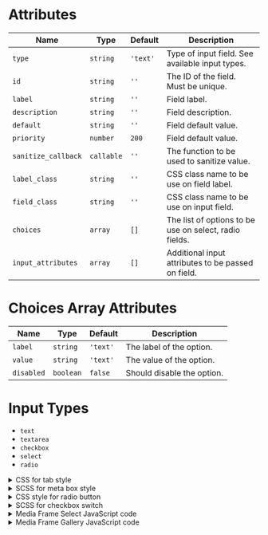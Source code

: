 # Attributes

| Name                | Type       | Default  | Description                                            |
|---------------------|------------|----------|--------------------------------------------------------|
| `type`              | `string`   | `'text'` | Type of input field. See available input types.        |
| `id`                | `string`   | `''`     | The ID of the field. Must be unique.                   |
| `label`             | `string`   | `''`     | Field label.                                           |
| `description`       | `string`   | `''`     | Field description.                                     |
| `default`           | `string`   | `''`     | Field default value.                                   |
| `priority`          | `number`   | `200`    | Field default value.                                   |
| `sanitize_callback` | `callable` | `''`     | The function to be used to sanitize value.             |
| `label_class`       | `string`   | `''`     | CSS class name to be use on field label.               |
| `field_class`       | `string`   | `''`     | CSS class name to be use on input field.               |
| `choices`           | `array`    | `[]`     | The list of options to be use on select, radio fields. |
| `input_attributes`  | `array`    | `[]`     | Additional input attributes to be passed on field.     |

# Choices Array Attributes

| Name       | Type      | Default  | Description                |
|------------|-----------|----------|----------------------------|
| `label`    | `string`  | `'text'` | The label of the option.   |
| `value`    | `string`  | `'text'` | The value of the option.   |
| `disabled` | `boolean` | `false`  | Should disable the option. |

# Input Types

* `text`
* `textarea`
* `checkbox`
* `select`
* `radio`

<details>
<summary>CSS for tab style</summary>

```css
.shapla-tabs-wrapper {
    display: block;
    overflow: hidden;
    background: #fff;
    margin: -6px -12px -12px;
    padding: 0;
}

.ui-tabs.shapla-tabs {
    border: none;
    border-radius: 0;
    margin: 0;
    padding: 0;
    background: none;
    font-size: 1em;
}

.ui-tabs.shapla-tabs ul.shapla-tabs-list {
    margin: 0;
    width: 20%;
    float: left;
    line-height: 1em;
    padding: 0 0 10px;
    position: relative;
    box-sizing: border-box;
    border: none;
    border-right: 1px solid #eee;
    border-radius: 0;
    background: #fafafa;
}

.ui-tabs.shapla-tabs ul.shapla-tabs-list::after {
    content: "";
    display: block;
    width: 100%;
    height: 9999em;
    position: absolute;
    bottom: -9999em;
    left: 0;
    background-color: #fafafa;
    border-right: 1px solid #eee;
}

.ui-tabs.shapla-tabs ul.shapla-tabs-list li {
    margin: 0;
    padding: 0;
    display: block;
    position: relative;
    width: 100%;
    background: none;
    border-radius: 0;
    border: none;
}

.ui-tabs.shapla-tabs ul.shapla-tabs-list li a {
    margin: 0;
    padding: 10px !important;
    display: block;
    box-shadow: none;
    text-decoration: none;
    line-height: 20px !important;
    border-bottom: 1px solid #eee;
    width: 100%;
    box-sizing: border-box;
}

.ui-tabs.shapla-tabs ul.shapla-tabs-list li a span {
    margin-left: 0.618em;
    margin-right: 0.618em;
}

.ui-tabs.shapla-tabs ul.shapla-tabs-list li a::before {
    font-family: "Dashicons";
    speak: none;
    font-weight: normal;
    font-variant: normal;
    text-transform: none;
    line-height: 1;
    -webkit-font-smoothing: antialiased;
    content: "";
    text-decoration: none;
}

.ui-tabs.shapla-tabs ul.shapla-tabs-list li.ui-tabs-active {
    border-radius: 0;
    border: none;
    margin: 0;
    padding: 0;
}

.ui-tabs.shapla-tabs ul.shapla-tabs-list li.ui-tabs-active a {
    color: #555;
    position: relative;
    background-color: #eee;
}

.ui-tabs.shapla-tabs ul.shapla-tabs-list li.active a {
    color: #555;
    position: relative;
    background-color: #eee;
}

.ui-tabs.shapla-tabs .shapla_options_panel {
    float: left;
    width: 80%;
    min-height: 175px;
    box-sizing: border-box;
    padding: 0;
    color: #555;
}

@media only screen and (max-width: 900px) {
    .ui-tabs.shapla-tabs ul.shapla-tabs-list {
        width: 10%;
    }

    .ui-tabs.shapla-tabs ul.shapla-tabs-list li a {
        position: relative;
        text-indent: -999px;
        padding: 10px;
    }

    .ui-tabs.shapla-tabs ul.shapla-tabs-list li a::before {
        position: absolute;
        top: 0;
        right: 0;
        bottom: 0;
        left: 0;
        text-indent: 0;
        text-align: center;
        line-height: 40px;
        width: 100%;
        height: 40px;
    }
}

```

</details>

<details>
<summary>SCSS for meta box style</summary>

```scss
.sp {
  &-input-group {
    margin-bottom: 10px;

    &:after {
      content: "";
      display: table;
      clear: both
    }
  }

  &-input-label {
    label {
      font-weight: 600;
      margin-right: 30px;
    }
  }

  &-input-field {
  }

  &-input-label,
  &-input-field {
    float: left;
    width: 100%;
  }

  &-input-desc {
    color: #999;
    font-size: 0.9em;
    line-height: 1.3em;
    margin: 10px 30px 10px 0;
  }

  &-input-text,
  &-input-textarea {
    width: 100%;
    padding: 8px 8px 8px 16px;
  }

  &-input-text {
    height: 35px !important;

    option {
      padding: 8px 4px;
    }
  }

  &-input-textarea {
  }
}

.spacing-text {
  width: 62px;
}

@media only screen and (min-width: 600px) {
  .sp {
    &-input-label {
      width: 40%;
    }

    &-input-field {
      width: 60%;
    }
  }
}

@media only screen and (min-width: 783px) {
  .sp-input-label {
    width: 30%;
  }
  .sp-input-field {
    width: 70%;
  }
  .sp-input-text,
  .sp-input-textarea:not(cols) {
    width: 25em;
  }
}

@media only screen and (min-width: 851px) {
  .sp-input-label,
  .sp-input-field {
    width: 100%;
  }
  .sp-input-label {
    margin-bottom: .5rem;
  }
}

@media only screen and (min-width: 1200px) {
  .sp-input-label {
    width: 40%;
  }
  .sp-input-field {
    width: 60%;
  }
}

@media only screen and (min-width: 1600px) {
  .sp-input-label {
    width: 30%;
  }
  .sp-input-field {
    width: 70%;
  }
}
```
</details>

<details>
<summary>CSS style for radio button</summary>

```scss
.radio-button {
  display: flex;
  flex-wrap: wrap;

  .radio-button-label {
    background: rgba(0, 0, 0, .05);
    border-right: 1px solid rgba(0, 0, 0, .2);
    color: #555;
    margin: 0;
    padding: 0.5em 1em;
    font-size: 14px;
    flex-grow: 0;
    text-align: center;

    &:last-child {
      border-right: none;
    }
  }

  .radio-button-input {
    display: none;

    &:checked {
      + .radio-button-label {
        background-color: #3498DB;
        color: #fff;
      }
    }
  }
}
```
</details>

<details>
<summary>SCSS for checkbox switch</summary>

```scss
.switch-container {
  position: relative;

  label {
    display: flex;
    flex-wrap: wrap;

    .customize-control-title {
      width: calc(100% - 55px);
    }

    .description {
      order: 99;
    }
  }

  .switch {
    border: 1px solid #b4b9be;
    display: inline-block;
    width: 35px;
    height: 12px;
    border-radius: 8px;
    background: #b4b9be;
    vertical-align: middle;
    position: relative;
    top: 4px;
    cursor: pointer;
    user-select: none;
    transition: background 350ms ease;
    text-indent: -999999px;

    &:after,
    &:before {
      content: "";
      display: block;
      width: 20px;
      height: 20px;
      border-radius: 50%;
      position: absolute;
      top: 50%;
      left: -3px;
      transition: all 350ms cubic-bezier(0, 0.95, 0.38, 0.98), background 150ms ease;
    }

    &:before {
      background: rgba(0, 0, 0, 0.2);
      transform: translate3d(0, -50%, 0) scale(0);
    }

    &:after {
      background: #999;
      border: 1px solid rgba(0, 0, 0, 0.1);
      transform: translate3d(0, -50%, 0);
    }

    &:active:before {
      transform: translate3d(0, -50%, 0) scale(3);
    }
  }

  input[type="checkbox"]:checked::before {
    display: none;
  }

  input:checked + .switch:before {
    background: rgba(0, 115, 170, 0.075);
    transform: translate3d(100%, -50%, 0) scale(1);
  }

  input:checked + .switch:after {
    background: #0073aa;
    transform: translate3d(100%, -50%, 0);
  }

  input:checked + .switch:active:before {
    background: rgba(0, 115, 170, 0.075);
    transform: translate3d(100%, -50%, 0) scale(3);
  }
}
```
</details>

<details>
<summary>Media Frame Select JavaScript code</summary>

```js
jQuery('[data-media-frame="select"]').on('click', function (event) {
    event.preventDefault();
    let dataset = event.target.dataset;
    var frame = new wp.media.view.MediaFrame.Select({
        title: dataset.title,
        multiple: false,
        library: {
            order: 'ASC',
            orderby: 'title',
            type: 'image',
            search: null,
            uploadedTo: null
        },
        button: {
            text: dataset.buttonText
        }
    });

    frame.on('select', function () {
        var selectionCollection = frame.state().get('selection'),
            ids = [],
            html = '';
        selectionCollection.forEach(function (attachment) {
            ids.push(attachment.id);
            let src = attachment.attributes.sizes.thumbnail || attachment.attributes.sizes.full;
            html += `<li><img src="${src.url}" width="150" height="150" class="attachment-150x150 size-150x150" loading="lazy"></li>`;
        })

        jQuery(`[name="${dataset.inputTargetName}"]`).val(ids.toString());
        jQuery(dataset.previewTarget).html(html);
    });

    // Open the modal.
    frame.open();
});
```

</details>

<details>
<summary>Media Frame Gallery JavaScript code</summary>

```js
let frame,
	_this = jQuery('#carousel_slider_gallery_btn'),
	images = _this.data('ids'),
	selection = loadImages(images);

const updateDom = (ids_string, gallery_html) => {
	jQuery('#_carousel_slider_images_ids').val(ids_string);
	jQuery('.carousel_slider_gallery_list').html(gallery_html);
}

_this.on('click', function (e) {
	e.preventDefault();
	let options = {
		title: _this.data('create'),
		state: 'gallery-edit',
		frame: 'post',
		selection: selection
	};

	if (frame || selection) {
		options['title'] = _this.data('edit');
	}

	frame = wp.media(options).open();

	// Tweak Views
	frame.menu.get('view').unset('cancel');
	frame.menu.get('view').unset('separateCancel');
	frame.menu.get('view').get('gallery-edit').el.innerHTML = _this.data('edit');
	frame.content.get('view').sidebar.unset('gallery'); // Hide Gallery Settings in sidebar

	// when editing a gallery
	overrideGalleryInsert()
	frame.on('toolbar:render:gallery-edit', function () {
		overrideGalleryInsert()
	});

	frame.on('content:render:browse', function (browser) {
		if (!browser) return;
		// Hide Gallery Settings in sidebar
		browser.sidebar.on('ready', function () {
			browser.sidebar.unset('gallery');
		});
		// Hide filter/search as they don't work
		browser.toolbar.on('ready', function () {
			if (browser.toolbar.controller._state === 'gallery-library') {
				browser.toolbar.$el.hide();
			}
		});
	});

	// All images removed
	frame.state().get('library').on('remove', function () {
		let models = frame.state().get('library');
		if (models.length === 0) {
			selection = false;
			updateDom('', '');
		}
	});
});

const onClickModalSaveButton = () => {
	let models = frame.state().get('library'),
		ids = [],
		html = '';

	models.each(function (attachment) {
		ids.push(attachment.id);
		let src = attachment.attributes.sizes.thumbnail || attachment.attributes.sizes.full;
		html += `<li><img src="${src.url}" width="50" height="50" class="attachment-50x50 size-50x50" loading="lazy"></li>`;
	});

	selection = loadImages(ids.toString());
	frame.close();
	updateDom(ids.toString(), html);
}

function overrideGalleryInsert() {
	frame.toolbar.get('view').set({
		insert: {
			style: 'primary',
			text: _this.data('save'),
			click: () => onClickModalSaveButton()
		}
	});
}

function loadImages(images) {
	if (!images) {
		return false;
	}

	if (typeof images !== 'string') {
		images = images.toString();
	}

	let shortcode = new wp.shortcode({
		tag: 'gallery',
		attrs: {ids: images},
		type: 'single'
	});

	let attachments = wp.media.gallery.attachments(shortcode);

	let selection = new wp.media.model.Selection(attachments.models, {
		props: attachments.props.toJSON(),
		multiple: true
	});

	selection.gallery = attachments.gallery;

	selection.more().done(function () {
		// Break ties with the query.
		selection.props.set({query: false});
		selection.unmirror();
		selection.props.unset('orderby');
	});

	return selection;
}
```
</details>
